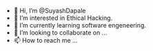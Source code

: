 - 👋 Hi, I’m @SuyashDapale
- 👀 I’m interested in Ethical Hacking.
- 🌱 I’m currently learning software engeneering.
- 💞️ I’m looking to collaborate on ...
- 📫 How to reach me ...

<!---
SuyashDapale/SuyashDapale is a ✨ special ✨ repository because its `README.md` (this file) appears on your GitHub profile.
You can click the Preview link to take a look at your changes.
--->
